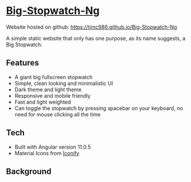 # [Big-Stopwatch-Ng](https://timc986.github.io/Big-Stopwatch-Ng)

Website hosted on github: https://timc986.github.io/Big-Stopwatch-Ng

A simple static website that only has one purpose, as its name suggests, a Big Stopwatch.

## Features

* A giant big fullscreen stopwatch
* Simple, clean looking and minimalistic UI
* Dark theme and light theme
* Responsive and mobile friendly
* Fast and light weighted
* Can toggle the stopwatch by pressing spacebar on your keyboard, no need for mouse clicking all the time

## Tech

* Built with Angular version 11.0.5
* Material Icons from [Iconify](https://iconify.design/)

## Background

